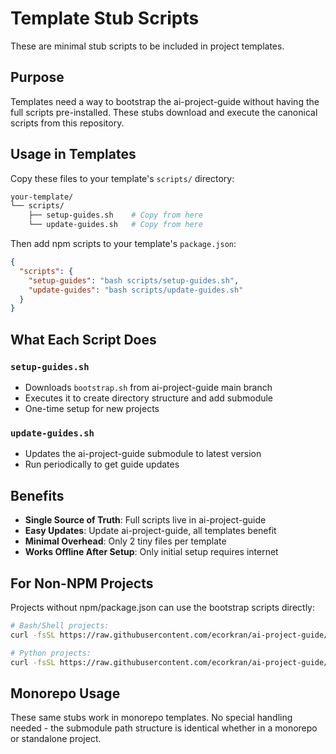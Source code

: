 # Template Stub Scripts

These are minimal stub scripts to be included in project templates.

## Purpose

Templates need a way to bootstrap the ai-project-guide without having the full scripts pre-installed. These stubs download and execute the canonical scripts from this repository.

## Usage in Templates

Copy these files to your template's `scripts/` directory:

```bash
your-template/
└── scripts/
    ├── setup-guides.sh    # Copy from here
    └── update-guides.sh   # Copy from here
```

Then add npm scripts to your template's `package.json`:

```json
{
  "scripts": {
    "setup-guides": "bash scripts/setup-guides.sh",
    "update-guides": "bash scripts/update-guides.sh"
  }
}
```

## What Each Script Does

### `setup-guides.sh`
- Downloads `bootstrap.sh` from ai-project-guide main branch
- Executes it to create directory structure and add submodule
- One-time setup for new projects

### `update-guides.sh`
- Updates the ai-project-guide submodule to latest version
- Run periodically to get guide updates

## Benefits

- **Single Source of Truth**: Full scripts live in ai-project-guide
- **Easy Updates**: Update ai-project-guide, all templates benefit
- **Minimal Overhead**: Only 2 tiny files per template
- **Works Offline After Setup**: Only initial setup requires internet

## For Non-NPM Projects

Projects without npm/package.json can use the bootstrap scripts directly:

```bash
# Bash/Shell projects:
curl -fsSL https://raw.githubusercontent.com/ecorkran/ai-project-guide/main/scripts/bootstrap.sh | bash

# Python projects:
curl -fsSL https://raw.githubusercontent.com/ecorkran/ai-project-guide/main/scripts/bootstrap.py | python3
```

## Monorepo Usage

These same stubs work in monorepo templates. No special handling needed - the submodule path structure is identical whether in a monorepo or standalone project.
